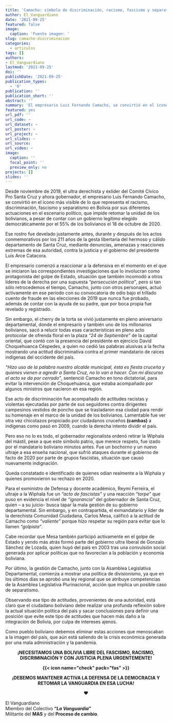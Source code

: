 ```yaml
---
title: 'Camacho: símbolo de discriminación, racismo, fascismo y separatismo en Bolivia'
author: El_Vanguardiano
date: '2021-09-25'
featured: false
image:
  caption: 'Fuente imagen: '
slug: camacho-discriminacion
categories:
  - articulos
tags: []
authors:
- El_Vanguardiano
lastmod: '2021-09-25'
doi: ''
publishDate: '2021-09-25'
publication_types:
  - '0'
publication: ''
publication_short: ''
abstract: ''
summary: 'El empresario Luis Fernando Camacho, se convirtió en el ícono más visible de lo que representa el racismo, discriminación, fascismo y separatismo'
featured: yes
url_pdf: ''
url_code: ~
url_dataset: ~
url_poster: ~
url_project: ~
url_slides: ~
url_source: 
url_video: ~
image:
  caption: ''
  focal_point: ''
  preview_only: no
projects: []
slides: ''
---
```


Desde noviembre de 2019, el ultra derechista y exlíder del Comité Cívico Pro Santa Cruz y ahora gobernador, el empresario Luis Fernando Camacho, se convirtió en el icono más visible de lo que representa el racismo, discriminación, fascismo y separatismo en Bolivia por sus diferentes actuaciones en el escenario político, que impide retomar la unidad de los bolivianos, a pesar de contar con un gobierno legítimo elegido democráticamente por el 55% de los bolivianos el 18 de octubre de 2020.

Ese rostro fue develado justamente antes, durante y después de los actos conmemorativos por los 211 años de la gesta libertaria del hermoso y cálido departamento de Santa Cruz, mediante denuncias, amenazas y reacciones extremas de esa autoridad, contra la justicia y el gobierno del presidente Luis Arce Catacora.

El empresario comenzó a reaccionar a la defensiva en el momento en el que se iniciaron las correspondientes investigaciones que lo involucran como protagonista del golpe de Estado, situación que también incomodó a otros líderes de la derecha por una supuesta *“persecución política”*, pero si tan sólo retrocedemos el tiempo, Camacho, junto con otros personajes, actuó activamente en ese periodo con su convocatoria de odio bajo el trillado cuento de fraude en las elecciones de 2019 que nunca fue probado, además de contar con la ayuda de su padre, que por boca propia fue revelado y registrado.

Sin embargo, el cherry de la torta se vivió justamente en pleno aniversario departamental, donde el empresario y también uno de los millonarios bolivianos, sacó a relucir todas esas características en pleno acto protocolar de ofrenda floral en la plaza *“24 de Septiembre”* de la capital oriental, que contó con la presencia del presidente en ejercicio David Choquehuanca Céspedes, a quien no cedió las palabras alusivas a la fecha mostrando una actitud discriminativa contra el primer mandatario de raíces indígenas del occidente del país.

*“Hizo uso de la palabra nuestro alcalde municipal, ésta es fiesta cruceña y quienes vienen a agredir a Santa Cruz, no lo van a hacer. Con mi discurso el acto se da por cerrado”*, sentenció Camacho en tono dictatorial, para evitar la intervención de Choquehuanca, que estaba acompañado por algunos ministros que nacieron en esa región.

Ese acto de discriminación fue acompañado de actitudes racistas y violentas ejecutadas por parte de sus seguidores contra dirigentes campesinos vestidos de poncho que se trasladaron esa ciudad para rendir su homenaje en el marco de la unidad de los bolivianos. Lamentable fue ver otra vez chicotazos propiciado por ciudadanos cruceños **(cambas)** a indígenas como pasó en 2009, cuando la derecha intento dividir el país.

Pero eso no lo es todo, el gobernador regionalista ordenó retirar la Wiphala del mástil, pese a que este símbolo patrio, que merece respeto, fue izado por el mandatario boliviano minutos antes. Fue un bochorno y un nuevo ultraje a esa enseña nacional, que sufrió ataques durante el gobierno de facto de 2020 por parte de grupos fascistas, situación que causó nuevamente indignación.

Queda constatado e identificado de quienes odian realmente a la Wiphala y quienes promovieron su rechazo en 2020.  

Para el exministro de Defensa y docente académico, Reymi Ferreira, el ultraje a la Wiphala fue un *“acto de fascistas”* y una reacción *“torpe”* que puso en evidencia el nivel de *“ignorancia”* del gobernador de Santa Cruz, quien – a su juicio- busca tapar la mala gestión de su gobierno departamental. Sin embargo, y en contrapartida, el exmandatario y líder de la derechista Comunidad Ciudadana, Carlos Mesa, calificó a la actitud de Camacho como *“valiente”* porque hizo respetar su región para evitar que lo llamen *“golpista”*.

Cabe recordar que Mesa también participó activamente en el golpe de Estado y yendo más atrás formó parte del gobierno ultra liberal de Gonzalo Sánchez de Lozada, quien huyó del país en 2003 tras una convulsión social generada por aplicar políticas que no favorecían a la población y economía boliviana.

Por último, la gestión de Camacho, junto con la Asamblea Legislativa Departamental, comienza a mostrar una política de divisionismo, ya que en los últimos días se aprobó una ley regional que se atribuye competencias de la Asamblea Legislativa Plurinacional, acción que implica un posible caso de separatismo.

Observando ese tipo de actitudes, provenientes de una autoridad, está claro que el ciudadano boliviano debe realizar una profunda reflexión sobre la actual situación política del país y sacar conclusiones para definir una posición que evite este tipo de actitudes que hacen más daño a la integración de Bolivia, por culpa de intereses ajenos.

Como pueblo boliviano debemos eliminar estas acciones que menoscaban a la imagen del país, que aún está saliendo de la crisis económica generada por una mala administración y la pandemia.

<center><strong> ¡NECESITAMOS UNA BOLIVIA LIBRE DEL FASCISMO, RACISMO, DISCRIMINACIÓN Y CON JUSTICIA PLENA URGENTEMENTE!

{{< icon name="check" pack="fas" >}}
<br/>

¡DEBEMOS MANTENER ACTIVA LA DEFENSA DE LA DEMOCRACIA Y RETOMAR LA VANGUARDIA EN ESA LUCHA! </strong>

:heart:


</center>


El Vanguardiano<br>
Miembro del Colectivo **“*La Vanguardia*”**<br>
Militante del **MAS** y del **Proceso de cambio**.<br>

